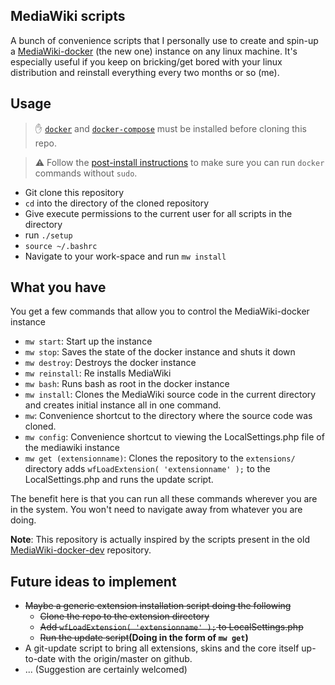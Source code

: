 ## MediaWiki scripts
A bunch of convenience scripts that I personally use to create and spin-up a [MediaWiki-docker](https://www.mediawiki.org/wiki/MediaWiki-Docker) (the new one) instance on any linux machine. It's especially useful if you keep on bricking/get bored with your linux distribution and reinstall everything every two months or so (me).

## Usage
> :hand: [`docker`](https://docs.docker.com/engine/install/) and [`docker-compose`](https://docs.docker.com/compose/install/) must be installed before cloning this repo. 

> :warning: Follow the [post-install instructions](https://docs.docker.com/engine/install/linux-postinstall/) to make sure you can run `docker` commands without `sudo`.
* Git clone this repository
* `cd` into the directory of the cloned repository
* Give execute permissions to the current user for all scripts in the directory
* run `./setup`
* `source ~/.bashrc`
* Navigate to your work-space and run `mw install`

## What you have
You get a few commands that allow you to control the MediaWiki-docker instance
* `mw start`: Start up the instance
* `mw stop`: Saves the state of the docker instance and shuts it down
* `mw destroy`: Destroys the docker instance
* `mw reinstall`: Re installs MediaWiki
* `mw bash`: Runs bash as root in the docker instance
* `mw install`: Clones the MediaWiki source code in the current directory and creates initial instance all in one command.
* `mw`: Convenience shortcut to the directory where the source code was cloned.
* `mw config`: Convenience shortcut to viewing the LocalSettings.php file of the mediawiki instance
* `mw get (extensionname)`: Clones the repository to the `extensions/` directory adds `wfLoadExtension( 'extensionname' );` to the LocalSettings.php and runs the update script.

The benefit here is that you can run all these commands wherever you are in the system. You won't need to navigate away from whatever you are doing.

**Note**: This repository is actually inspired by the scripts present in the old [MediaWiki-docker-dev](https://github.com/addshore/mediawiki-docker-dev) repository.

## Future ideas to implement
* <s>Maybe a generic extension installation script doing the following
  * Clone the repo to the extension directory
  * Add `wfLoadExtension( 'extensionname' );` to LocalSettings.php
  * Run the update script</s>**(Doing in the form of `mw get`)**
* A git-update script to bring all extensions, skins and the core itself up-to-date with the origin/master on github.
* ... (Suggestion are certainly welcomed)
